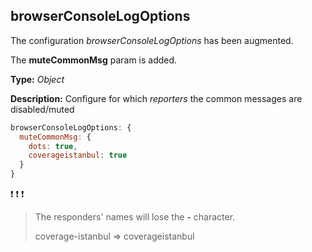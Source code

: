 ## browserConsoleLogOptions
The configuration *browserConsoleLogOptions* has been augmented.

The **muteCommonMsg** param is added.

**Type:** _Object_

**Description:** Configure for which _reporters_ the common messages are disabled/muted

```javascript
browserConsoleLogOptions: {
  muteCommonMsg: {
    dots: true,
    coverageistanbul: true
  }
}
```

:exclamation: :exclamation: :exclamation:  
> The responders' names will lose the **-** character.
>
> coverage-istanbul => coverageistanbul
